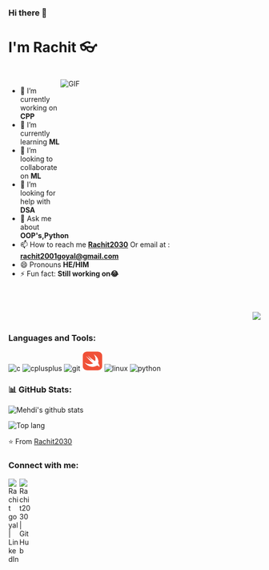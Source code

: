 ### Hi there 👋
# I'm Rachit 👓

<br/>
<img align="right" height="300" width="400" alt="GIF" src="https://media.giphy.com/media/l0MYII7vx3jZTG3Oo/giphy.gif" />

- 🔭 I’m currently working on **CPP**
- 🌱 I’m currently learning **ML**
- 👯 I’m looking to collaborate on **ML**
- 🤔 I’m looking for help with **DSA**
- 💬 Ask me about **OOP's,Python**
- 📫 How to reach me **[Rachit2030](https://github.com/Rachit2030)** Or email at : **rachit2001goyal@gmail.com**
- 😄 Pronouns **HE/HIM**
- ⚡ Fun fact: **Still working on😂**

<br/>
<br/>
 <div align="right">

![](https://komarev.com/ghpvc/?username=Rachit2030)

</div>

### Languages and Tools:

<p align="left"><img src="https://devicons.github.io/devicon/devicon.git/icons/c/c-original.svg" alt="c" width="40" height="40"/> 
  <img src="https://devicons.github.io/devicon/devicon.git/icons/cplusplus/cplusplus-original.svg" alt="cplusplus" width="40" height="40"/>
  <img src="https://www.vectorlogo.zone/logos/git-scm/git-scm-icon.svg" alt="git" width="40" height="40"/> 
  <img src="https://raw.githubusercontent.com/devicons/devicon/ac557d6ff33ff370a5db99f97aeab35ea5c67fbd/icons/swift/swift-original.svg" alt="git" width="40" height="40"/> 
  <img src="https://devicons.github.io/devicon/devicon.git/icons/linux/linux-original.svg" alt="linux" width="40" height="40"/>
  <img src="https://devicons.github.io/devicon/devicon.git/icons/python/python-original.svg" alt="python" width="40" height="40"/></p>
 

  
### 📊 GitHub Stats:

![Mehdi's github stats](https://github-readme-stats.vercel.app/api?username=Rachit2030&show_icons=true&hide_border=true&theme=dracula&count_private=true)

![Top lang](https://github-readme-stats.anuraghazra1.vercel.app/api/top-langs/?username=Rachit2030&layout=compact&theme=radical)


⭐️ From [Rachit2030](https://github.com/Rachit2030)

### Connect with me:
[<img align="left" alt="Rachit goyal | LinkedIn" width="22px" src="https://www.flaticon.com/svg/static/icons/svg/174/174857.svg" />][linkedin]
[<img align="left" alt="Rachit2030 | GitHub" width="22px" src="https://www.flaticon.com/svg/static/icons/svg/25/25231.svg" />][github]
<br />

[linkedin]: https://linkedin.com/in/RachitGoyal2030/
[github]: https://github.com/Rachit2030


